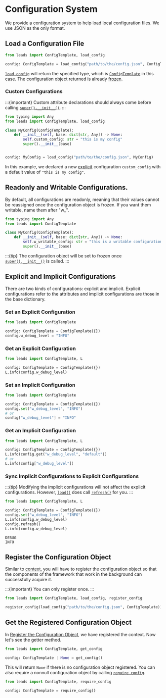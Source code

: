 # Configuration System

We provide a configuration system to help load local configuration files. We use JSON as the only format.

## Load a Configuration File

```python
from leads import ConfigTemplate, load_config

config: ConfigTemplate = load_config("path/to/the/config.json", ConfigTemplate)
```

[`load_config`](#leads.config.registry.load_config) will return the specified type, which is 
[`ConfigTemplate`](#leads.config.template.ConfigTemplate) in this case. The configuration object returned is already 
[frozen](#readonly-and-writable-configurations).

### Custom Configurations

:::{important}
Custom attribute declarations should always come before calling 
[`super().__init__()`](#leads.config.template.ConfigTemplate).
:::

```python
from typing import Any
from leads import ConfigTemplate, load_config

class MyConfig(ConfigTemplate):
    def __init__(self, base: dict[str, Any]) -> None:
        self.custom_config: str = "this is my config"
        super().__init__(base)


config: MyConfig = load_config("path/to/the/config.json", MyConfig)
```

In this example, we declared a new [explicit](#explicit-and-implicit-configurations) configuration `custom_config` with
a default value of `"this is my config"`.

## Readonly and Writable Configurations.

By default, all configurations are readonly, meaning that their values cannot be reassigned once the configuration
object is frozen. If you want them writable, name them after "w_".

```python
from typing import Any
from leads import ConfigTemplate

class MyConfig(ConfigTemplate):
    def __init__(self, base: dict[str, Any]) -> None:
        self.w_writable_config: str = "this is a writable configuration"
        super().__init__(base)
```

:::{tip}
The configuration object will be set to frozen once [`super().__init__()`](#leads.config.template.ConfigTemplate) is 
called.
:::

## Explicit and Implicit Configurations

There are two kinds of configurations: explicit and implicit. Explicit configurations refer to the attributes and 
implicit configurations are those in the base dictionary.

### Set an Explicit Configuration

```python
from leads import ConfigTemplate

config: ConfigTemplate = ConfigTemplate({})
config.w_debug_level = "INFO"
```

### Get an Explicit Configuration

```python
from leads import ConfigTemplate, L

config: ConfigTemplate = ConfigTemplate({})
L.info(config.w_debug_level)
```

### Set an Implicit Configuration

```python
from leads import ConfigTemplate

config: ConfigTemplate = ConfigTemplate({})
config.set("w_debug_level", "INFO")
# or
config["w_debug_level"] = "INFO"
```

### Get an Implicit Configuration

```python
from leads import ConfigTemplate, L

config: ConfigTemplate = ConfigTemplate({})
L.info(config.get("w_debug_level", "default"))
# or
L.info(config["w_debug_level"])
```

### Sync Implicit Configurations to Explicit Configurations

:::{tip}
Modifying the implicit configurations will not affect the explicit configurations. However,
[`load()`](#leads.config.template.ConfigTemplate.load) does call 
[`refresh()`](#leads.config.template.ConfigTemplate.refresh) for you.
:::

```python
from leads import ConfigTemplate, L

config: ConfigTemplate = ConfigTemplate({})
config.set("w_debug_level", "INFO")
L.info(config.w_debug_level)
config.refresh()
L.info(config.w_debug_level)
```

```shell
DEBUG
INFO
```

## Register the Configuration Object

Similar to [context](register_the_context), you will have to register the configuration object so that the components
of the framework that work in the background can successfully acquire it.

:::{important}
You can only register once.
:::

```python
from leads import ConfigTemplate, load_config, register_config

register_config(load_config("path/to/the/config.json", ConfigTemplate))
```

## Get the Registered Configuration Object

In [Register the Configuration Object](#register-the-configuration-object), we have registered the context. Now let's
see the getter method.

```python
from leads import ConfigTemplate, get_config

config: ConfigTemplate | None = get_config()
```

This will return `None` if there is no configuration object registered. You can also require a nonnull configuration
object by calling [`require_config`](#leads.config.registry.require_config).

```python
from leads import ConfigTemplate, require_config

config: ConfigTemplate = require_config()
```